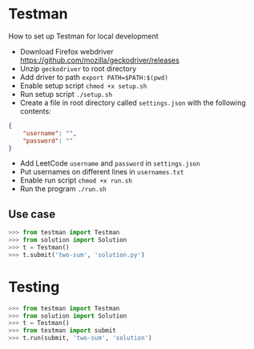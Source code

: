 # Testman
How to set up Testman for local development
- Download Firefox webdriver https://github.com/mozilla/geckodriver/releases 
- Unzip `geckodriver` to root directory
- Add driver to path `export PATH=$PATH:$(pwd)`
- Enable setup script `chmod +x setup.sh`
- Run setup script `./setup.sh`
- Create a file in root directory called `settings.json` with the following contents:
```json
{
    "username": "",
    "password": ""
}
```
- Add LeetCode `username` and `password` in `settings.json`
- Put usernames on different lines in `usernames.txt`
- Enable run script `chmod +x run.sh`
- Run the program `./run.sh`

## Use case
```python
>>> from testman import Testman
>>> from solution import Solution
>>> t = Testman()
>>> t.submit('two-sum', 'solution.py')
```

# Testing
```python
>>> from testman import Testman
>>> from solution import Solution
>>> t = Testman()
>>> from testman import submit
>>> t.run(submit, 'two-sum', 'solution')
```